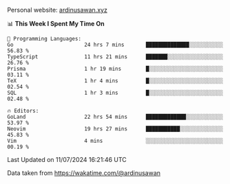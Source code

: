 Personal website: [ardinusawan.xyz](https://ardinusawan.xyz)

<!--START_SECTION:waka-->
📊 **This Week I Spent My Time On** 

```text
💬 Programming Languages: 
Go                       24 hrs 7 mins       ██████████████░░░░░░░░░░░   56.83 % 
TypeScript               11 hrs 21 mins      ███████░░░░░░░░░░░░░░░░░░   26.76 % 
Prisma                   1 hr 19 mins        █░░░░░░░░░░░░░░░░░░░░░░░░   03.11 % 
TeX                      1 hr 4 mins         █░░░░░░░░░░░░░░░░░░░░░░░░   02.54 % 
SQL                      1 hr 3 mins         █░░░░░░░░░░░░░░░░░░░░░░░░   02.48 % 

🔥 Editors: 
GoLand                   22 hrs 54 mins      █████████████░░░░░░░░░░░░   53.97 % 
Neovim                   19 hrs 27 mins      ███████████░░░░░░░░░░░░░░   45.83 % 
Vim                      4 mins              ░░░░░░░░░░░░░░░░░░░░░░░░░   00.19 % 
```


 Last Updated on 11/07/2024 16:21:46 UTC
<!--END_SECTION:waka-->
Data taken from https://wakatime.com/@ardinusawan
